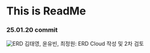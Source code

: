 # This is ReadMe
### 25.01.20 commit
![ERD](/uploads/b4303322194145aee31721f668d233e0/ERD.png)
김태영, 윤유빈, 최정원: ERD Cloud 작성 및 2차 검토
